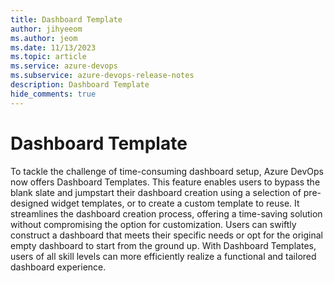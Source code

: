 ```yaml
---
title: Dashboard Template
author: jihyeeom
ms.author: jeom
ms.date: 11/13/2023
ms.topic: article
ms.service: azure-devops
ms.subservice: azure-devops-release-notes
description: Dashboard Template
hide_comments: true 
---
```


# Dashboard Template

To tackle the challenge of time-consuming dashboard setup, Azure DevOps now offers Dashboard Templates. This feature enables users to bypass the blank slate and jumpstart their dashboard creation using a selection of pre-designed widget templates, or to create a custom template to reuse. It streamlines the dashboard creation process, offering a time-saving solution without compromising the option for customization. Users can swiftly construct a dashboard that meets their specific needs or opt for the original empty dashboard to start from the ground up. With Dashboard Templates, users of all skill levels can more efficiently realize a functional and tailored dashboard experience. 
